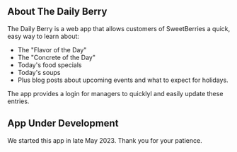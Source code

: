## About The Daily Berry

The Daily Berry is a web app that allows customers of SweetBerries a quick, easy way to learn about:
- The "Flavor of the Day"
- The "Concrete of the Day"
- Today's food specials
- Today's soups
- Plus blog posts about upcoming events and what to expect for holidays.

The app provides a login for managers to quicklyl and easily update these entries.


## App Under Development

We started this app in late May 2023. Thank you for your patience.